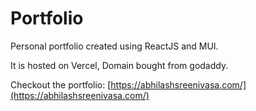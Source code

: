 # Portfolio

Personal portfolio created using ReactJS and MUI.

It is hosted on Vercel, Domain bought from godaddy.

Checkout the portfolio: [https://abhilashsreenivasa.com/](https://abhilashsreenivasa.com/)
